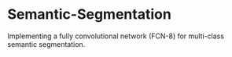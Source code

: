 # Semantic-Segmentation
Implementing a fully convolutional network (FCN-8) for multi-class semantic segmentation.
